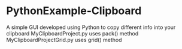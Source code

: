# PythonExample-Clipboard
A simple GUI developed using Python to copy different info into your clipboard
MyClipboardProject.py uses pack() method
MyClipboardProjectGrid.py uses grid() method